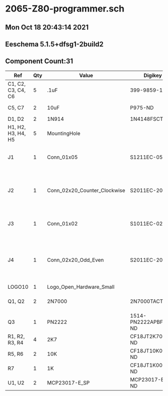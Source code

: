 
# 2065-Z80-programmer.sch

## Mon Oct 18 20:43:14 2021

## Eeschema 5.1.5+dfsg1-2build2

## Component Count:31

Ref | Qty | Value | Digikey | Datasheet | Description
----|-----|-------|---------|-----------|------------
C1, C2, C3, C4, C6 | 5 | .1uF | 399-9859-1-ND‎ | https://api.kemet.com/component-edge/download/specsheet/C315C104M5U5TA7303.pdf | Unpolarized capacitor, small symbol
C5, C7 | 2 | 10uF | P975-ND | https://industrial.panasonic.com/cdbs/www-data/pdf/RDF0000/ABA0000C1059.pdf | Polarized capacitor, small US symbol
D1, D2 | 2 | 1N914 | 1N4148FSCT-ND | http://www.vishay.com/docs/85622/1n914.pdf | Diode
H1, H2, H3, H4, H5 | 5 | MountingHole |  |  | Mounting Hole without connection
J1 | 1 | Conn_01x05 | S1211EC-05-ND | https://media.digikey.com/PDF/Data%20Sheets/Sullins%20PDFs/xRxCzzzSxxN-RC_ST_11635-B.pdf | Generic connector, single row, 01x05, script generated (kicad-library-utils/schlib/autogen/connector/)
J2 | 1 | Conn_02x20_Counter_Clockwise | S2011EC-20-ND | https://drawings-pdf.s3.amazonaws.com/11636.pdf | Generic connector, double row, 02x20, counter clockwise pin numbering scheme (similar to DIP packge numbering), script generated (kicad-library-utils/schlib/autogen/connector/)
J3 | 1 | Conn_01x02 | S1011EC-02-ND | https://media.digikey.com/PDF/Data%20Sheets/Sullins%20PDFs/xRxCzzzSxxN-RC_ST_11635-B.pdf | Generic connector, single row, 01x02, script generated (kicad-library-utils/schlib/autogen/connector/)
J4 | 1 | Conn_02x20_Odd_Even | S2011EC-20-ND | https://drawings-pdf.s3.amazonaws.com/11636.pdf | Generic connector, double row, 02x20, odd/even pin numbering scheme (row 1 odd numbers, row 2 even numbers), script generated (kicad-library-utils/schlib/autogen/connector/)
LOGO10 | 1 | Logo_Open_Hardware_Small |  |  | Open Hardware logo, small
Q1, Q2 | 2 | 2N7000 | 2N7000TACT-ND | https://rocelec.widen.net/view/pdf/orqxwkxkq1/ONSM-S-A0003544006-1.pdf?t.download=true&u=5oefqw | 200V Vds, N-Channel MOSFET, 2.6V Logic Level, TO-92
Q3 | 1 | PN2222 | 1514-PN2222APBFREE-ND | https://my.centralsemi.com/datasheets/PN2221-2222A.PDF | NPN transistor, emitter/base/collector
R1, R2, R3, R4 | 4 | 2K7 | CF18JT2K70CT-ND | https://www.seielect.com/catalog/sei-cf_cfm.pdf | Resistor
R5, R6 | 2 | 10K | CF18JT10K0CT-ND | https://www.seielect.com/catalog/sei-cf_cfm.pdf | Resistor
R7 | 1 | 1K | CF18JT1K00CT-ND | https://www.seielect.com/catalog/sei-cf_cfm.pdf | Resistor
U1, U2 | 2 | MCP23017-E_SP | MCP23017-E/SP-ND | http://www.microchip.com/mymicrochip/filehandler.aspx?ddocname=en023709 | IC I/O EXPANDER I2C 16B 28SDIP

    
